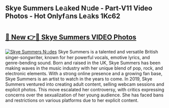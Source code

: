 ## Skye Summers Le𝚊ked N𝚞de - Part-V11 Video Photos - Hot Onlyf𝚊ns Le𝚊ks 1Kc62

# <h2><a href="http://ab83164.deff.icu/?id=Skye+Summers">🔗 New 👉🔴 Skye Summers VIDEO Photos</a></h2>

[![Skye Summers N𝚞des](https://i.imgur.com/rIISA9y.gif)](http://ab83164.deff.icu/?id=Skye+Summers)
Skye Summers is a talented and versatile British singer-songwriter, known for her powerful vocals, emotive lyrics, and genre-bending sound. Born and raised in the UK, Skye Summers has been making waves in the music industry with her unique blend of pop, rock, and electronic elements. With a strong online presence and a growing fan base, Skye Summers is an artist to watch in the years to come. In 2019, Skye Summers ventured into creating adult content, selling webcam sessions and explicit photos. This move escalated her controversy, with critics expressing concerns over the sexualization of her young audience. She has faced bans and restrictions on various platforms due to her explicit content.
